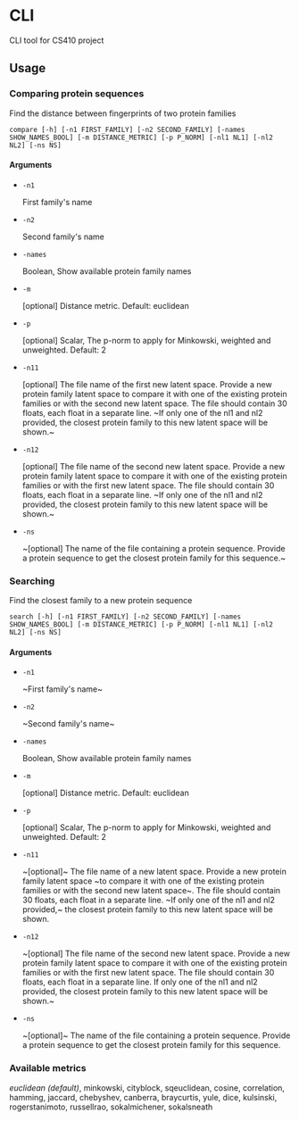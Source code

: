 # CLI
CLI tool for CS410 project

## Usage

### Comparing protein sequences

Find the distance between fingerprints of two protein families

    compare [-h] [-n1 FIRST_FAMILY] [-n2 SECOND_FAMILY] [-names SHOW_NAMES_BOOL] [-m DISTANCE_METRIC] [-p P_NORM] [-nl1 NL1] [-nl2 NL2] [-ns NS]

#### Arguments

* `-n1`

    First family's name

* `-n2`

    Second family's name

* `-names`

    Boolean, Show available protein family names

* `-m`

    [optional] Distance metric. Default: euclidean

* `-p`

    [optional] Scalar, The p-norm to apply for Minkowski, weighted and unweighted. Default: 2

* `-n11`

    [optional] The file name of the first new latent space. Provide a new protein family latent space to compare it with one of the existing protein families or with the second new latent space. The file should contain 30 floats, each float in a separate line. ~If only one of the nl1 and nl2 provided, the closest protein family to this new latent space will be shown.~

* `-n12`

    [optional] The file name of the second new latent space. Provide a new protein family latent space to compare it with one of the existing protein families or with the first new latent space. The file should contain 30 floats, each float in a separate line. ~If only one of the nl1 and nl2 provided, the closest protein family to this new latent space will be shown.~

* `-ns`

    ~[optional] The name of the file containing a protein sequence. Provide a protein sequence to get the closest protein family for this sequence.~

### Searching

Find the closest family to a new protein sequence

    search [-h] [-n1 FIRST_FAMILY] [-n2 SECOND_FAMILY] [-names SHOW_NAMES_BOOL] [-m DISTANCE_METRIC] [-p P_NORM] [-nl1 NL1] [-nl2 NL2] [-ns NS]

#### Arguments

* `-n1`

    ~First family's name~

* `-n2`

    ~Second family's name~

* `-names`

    Boolean, Show available protein family names

* `-m`

    [optional] Distance metric. Default: euclidean

* `-p`

    [optional] Scalar, The p-norm to apply for Minkowski, weighted and unweighted. Default: 2

* `-n11`

    ~[optional]~ The file name of a new latent space. Provide a new protein family latent space ~to compare it with one of the existing protein families or with the second new latent space~. The file should contain 30 floats, each float in a separate line. ~If only one of the nl1 and nl2 provided,~ the closest protein family to this new latent space will be shown.

* `-n12`

    ~[optional] The file name of the second new latent space. Provide a new protein family latent space to compare it with one of the existing protein families or with the first new latent space. The file should contain 30 floats, each float in a separate line. If only one of the nl1 and nl2 provided, the closest protein family to this new latent space will be shown.~

* `-ns`

    ~[optional]~ The name of the file containing a protein sequence. Provide a protein sequence to get the closest protein family for this sequence.

### Available metrics

*euclidean (default)*, minkowski, cityblock, sqeuclidean, cosine, correlation, hamming, jaccard, chebyshev, canberra, braycurtis, yule, dice, kulsinski, rogerstanimoto, russellrao, sokalmichener, sokalsneath
